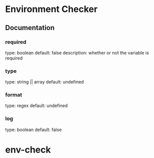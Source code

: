 # Environment Checker


## Documentation

### required
type: boolean
default: false
description: whether or not the variable is required
 
### type
type: string || array
default: undefined
 
### format
type: regex
default: undefined

### log
type: boolean
default: false


 # env-check
